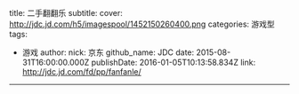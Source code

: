 title: 二手翻翻乐
subtitle: 
cover: http://jdc.jd.com/h5/imagespool/1452150260400.png
categories: 游戏型
tags:
  - 游戏
author:
  nick: 京东
  github_name: JDC
date: 2015-08-31T16:00:00.000Z
publishDate: 2016-01-05T10:13:58.834Z
link: http://jdc.jd.com/fd/pp/fanfanle/
---
